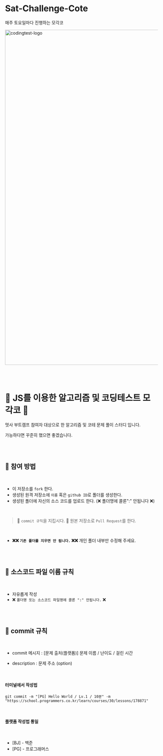 # Sat-Challenge-Cote
매주 토요일마다 진행하는 모각코


<img width="1100" alt="codingtest-logo" src="https://velog.velcdn.com/images/peanut_/post/cce16a8a-c3ea-4762-a67d-edfbcf0c1838/image.png">

<br/><br/>

# 🍒 JS를 이용한 알고리즘 및 코딩테스트 모각코 🍒

멋사 부트캠프 참여자 대상으로 한 알고리즘 및 코테 문제 풀이 스터디 입니다.

가능하다면 꾸준히 했으면 좋겠습니다.


<br/><br/>

## 📗 참여 방법

<br/>

* 이 저장소를 `fork` 한다.
* 생성된 원격 저장소에 `이름` 혹은 `github ID`로 폴더를 생성한다.
* 생성된 폴더에 자신의 소스 코드를 업로드 한다. (❌ 폴더명에 콜론":" 안됩니다 ❌)

<br/>

> 🌟 `commit 규칙`을 지킵시다.
> 🌟 원본 저장소로 `Pull Request`를 한다.

<br/>

* **❌❌ `기존 폴더를 지우면 안 됩니다.` ❌❌** 개인 폴더 내부만 수정해 주세요.

<br/><br/>

## 📗 소스코드 파일 이름 규칙

<br/>

- 자유롭게 작성 
- ❌ `폴더명 또는 소스코드 파일명에 콜론 ":" 안됩니다.` ❌

<br/><br/>

## 📗 commit 규칙

<br/>

* commit 메시지 : [문제 출처(플랫폼)] 문제 이름 / 난이도 / 걸린 시간 
- description : 문제 주소 (option)

<br/>

#### 터미널에서 작성법

```
git commit -m "[PG] Hello World / Lv.1 / 10분" -m "https://school.programmers.co.kr/learn/courses/30/lessons/178871"
```

<br/>

#### 플랫폼 작성법 통일

<br/>

* [BJ] - 백준 
* [PG] - 프로그래머스

<br/><br/>


